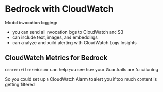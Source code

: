 # Bedrock with CloudWatch
Model invocation logging: 
- you can send all invocation logs to CloudWatch and S3
- can include text, images, and embeddings 
- can analyze and build alerting with CloudWatch Logs Insights

## CloudWatch Metrics for Bedrock
`ContentFilteredCount` can help you see how your Guardrails are functioning 

So you could set up a CloudWatch Alarm to alert you if too much content is getting filtered